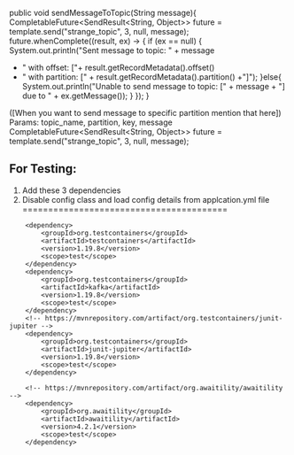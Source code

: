 public void sendMessageToTopic(String message){
CompletableFuture<SendResult<String, Object>> future = template.send("strange_topic", 3, null, message);
future.whenComplete((result, ex) -> {
if (ex == null) {
System.out.println("Sent message to topic: " + message
+ " with offset: ["+ result.getRecordMetadata().offset()
+ " with partition: [" + result.getRecordMetadata().partition() +"]");
}else{
System.out.println("Unable to send message to topic: [" + message + "] due to " + ex.getMessage());
}
});
}

([When you want to send message to specific partition mention that here])
Params: topic_name, partition, key, message
CompletableFuture<SendResult<String, Object>> future = template.send("strange_topic", 3, null, message);


For Testing: 
--------------------------------------
1) Add these 3 dependencies
2) Disable config class and load config details from applcation.yml file
========================================
<!-- https://mvnrepository.com/artifact/org.testcontainers/testcontainers -->
		<dependency>
			<groupId>org.testcontainers</groupId>
			<artifactId>testcontainers</artifactId>
			<version>1.19.8</version>
			<scope>test</scope>
		</dependency>
		<dependency>
			<groupId>org.testcontainers</groupId>
			<artifactId>kafka</artifactId>
			<version>1.19.8</version>
			<scope>test</scope>
		</dependency>
		<!-- https://mvnrepository.com/artifact/org.testcontainers/junit-jupiter -->
		<dependency>
			<groupId>org.testcontainers</groupId>
			<artifactId>junit-jupiter</artifactId>
			<version>1.19.8</version>
			<scope>test</scope>
		</dependency>

<!--This is to make it wait for some time-->
		<!-- https://mvnrepository.com/artifact/org.awaitility/awaitility -->
		<dependency>
			<groupId>org.awaitility</groupId>
			<artifactId>awaitility</artifactId>
			<version>4.2.1</version>
			<scope>test</scope>
		</dependency>